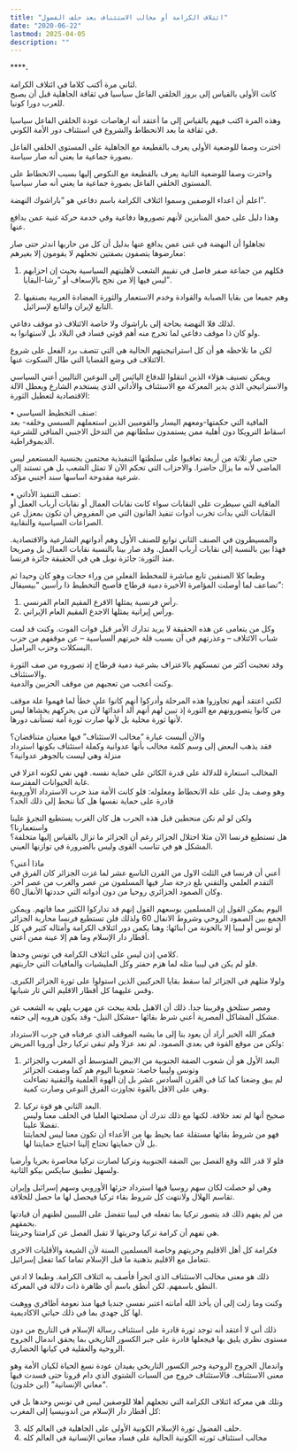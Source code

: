 ```yaml
---
title: "ائتلاف الكرامة أو مخالب الاستئناف بعد حلف الفضول"
date: "2020-06-22"
lastmod: 2025-04-05
description: ""
---
```

****،

لثاني مرة أكتب كلاما في ائتلاف الكرامة.   
كانت الأولى بالقياس إلى بروز الخلقي الفاعل سياسيا في ثقافة الجاهلية قبل أن يصبح للعرب دورا كونيا.

وهذه المرة اكتب فيهم بالقياس إلى ما أعتقد أنه ارهاصات عودة الخلقي الفاعل سياسيا في ثقافة ما بعد الانحطاط والشروع في استئناف دور الأمة الكوني.

اخترت وصفا للوضعية الأولى يعرف بالقطيعة مع الجاهلية على المستوى الخلقي الفاعل بصورة جماعية ما يعني أنه صار سياسة.

واخترت وصفا للوضعية الثانية يعرف بالقطيعة مع النكوص إليها بسبب الانحطاط على المستوى الخلقي الفاعل بصورة جماعية ما يعني أنه صار سياسيا.

اعلم أن اعداء الوصفين وسموا ائتلاف الكرامة باسم دفاعي هو “باراشوك النهضة”.

وهذا دليل على حمق المنابزين لأنهم تصوروها دفاعية وفي خدمة حركة غنية عمن يدافع عنها.

تجاهلوا أن النهضة في غنى عمن يدافع عنها بدليل أن كل من حاربها اندثر حتى صار معارضوها يتصفون بصفتين تجعلهم لا يقومون إلا بغيرهم:

1. فكلهم من جماعة صفر فاصل في تقييم الشعب لأهليتهم السياسية بحيث إن احزابهم ليس فيها إلا من نجح بالإسعاف أو “رشا-البقايا”.

2. وهم جميعا من بقايا الصبابة والقوادة وخدم الاستعمار والثورة المضادة العربية بصنفيها التابع لإيران والتابع لإسرائيل.

لذلك فلا النهضة بحاجة إلى باراشوك ولا خاصة الائتلاف ذو موقف دفاعي.   
ولو كان ذا موقف دفاعي لما تحرج منه أهم قوتي فساد في البلاد بل لاستهانوا به.

لكن ما نلاحظه هو أن كل استراتيجيتهم الحالية هي التي تتصف برد الفعل على شروع الائتلاف في وضع القضايا التي طال السكوت عنها.

ويمكن تصنيف هؤلاء الذين انتقلوا للدفاع اليائس إلى النوعين التاليين أعني السياسي والاستراتيجي الذي يدير المعركة مع الاستئناف والأداتي الذي يستخدم الشارع ويعطل الآلة الاقتصادية لتعطيل الثورة:

• صنف التخطيط السياسي:   
المافية التي حكمتها-ومعهم اليسار والقوميين الذين استعملهم السبسي وخلفه- بعد اسقاط الترويكا دون أهلية ممن يستمدون سلطانهم من التدخل الاجنبي المنافي للشرعية الديموقراطية.

حتى صار ثلاثة من أربعة تعاقبوا على سلطتها التنفيذية محتمين بجنسية المستعمر ليس الماضي لأنه ما يزال حاضرا. والاحزاب التي تحكم الآن لا تمثل الشعب بل هي تستند إلى شرعية مقدوحة اساسها سند أجنبي مؤكد.

• صنف التنفيذ الأداتي:   
المافية التي سيطرت على النقابات سواء كانت نقابات العمال أو نقابات أرباب العمل أو النقابات التي بدأت تخرب أدوات تنفيذ القانون التي من المفروض أن تكون بمعزل عن الصراعات السياسية والنقابية.

والمسيطرون في الصنف الثاني توابع للصنف الأول وهم أدواتهم الشارعية والاقتصادية. فهذا بين بالنسبة إلى نقابات أرباب العمل. وقد صار بينا بالنسبة نقابات العمال بل وصريحا منذ الثورة: جائزة نوبل هي في الحقيقة جائزة فرنسا.

وطبعا كلا الصنفين تابع مباشرة للمخطط الفعلي من وراء حجات وهو كان وحيدا ثم تضاعف لما أوصلت المؤامرة الأخيرة دمية قرطاج فأصبح التخطيط ذا رأسين “بيسيفال”:

1. رأس فرنسية يمثلها الاقرع المقيم العام الفرنسي.  
2. ورأس إيرانية يمثلها الاجدع المقيم العام الإيراني.

وكل من يتعامى عن هذه الحقيقة لا يريد تدارك الأمر قبل فوات الفوت. وكنت قد لمت شباب الائتلاف – وعذرتهم في آن بسبب قلة خبرتهم السياسية – عن موقفهم من حزب البسكلات وحزب البراميل.

وقد تعجبت أكثر من تمسكهم بالاعتراف بشرعية دمية قرطاج إذ تصوروه من صف الثورة والاستئناف.  
وكنت أعجب من تعجبهم من موقف الحزبين والدمية.

لكني اعتقد أنهم تجاوزوا هذه المرحلة وأدركوا أنهم كانوا على خطأ لما فهموا علة موقف من كانوا يتصورونهم مع الثورة إذ تبين لهم أنهم ألد أعدائها لأن من يحركهم يخشاها ليس لأنها ثورة محلية بل لأنها صارت ثورة أمة تستأنف دورها.

والآن أليست عبارة “مخالب الاستئناف” فيها معنيان متناقضان؟   
فقد يذهب البعض إلى وسم كلمة مخالب بأنها عدوانية وكملة استئناف بكونها استرداد منزلة وهي ليست بالجوهر عدوانية؟

المخالب استعارة للدلالة على قدرة الكائن على حماية نفسه. فهي نفي لكونه اعزلا في غابة الحيوانات المفترسة.   
وهو وصف يدل على علة الانحطاط ومعلوله: فلو كانت الأمة منذ حرب الاسترداد الأوروبية قادرة على حماية نفسها هل كنا ننحط إلى ذلك الحد؟

ولكن لو لم نكن منحطين قبل هذه الحرب هل كان الغرب يستطيع التجرؤ علينا واستعمارنا؟   
هل تستطيع فرنسا الآن مثلا احتلال الجزائر رغم أن الجزائر ما تزال بالقياس إليها متخلفة؟   
المشكل هو في تناسب القوى وليس بالضرورة في توازنها العيني.

ماذا أعني؟   
أعني أن فرنسا في الثلث الاول من القرن التاسع عشر لما غزت الجزائر كان الفرق في التقدم العلمي والتقني بلغ درجة صار فيها المسلمون من عصر والغرب من عصر آخر. وكان الصمود الجزائري روحيا من دون أدواته التي حددتها الأنفال 60.

اليوم يمكن القول إن المسلمين بوسعهم القول إنهم قد تداركوا الكثير مما فاتهم. ويمكن الجمع بين الصمود الروحي وشروط الانفال 60 ولذلك فلن تستطيع فرنسا محاربة الجزائر أو تونس أو ليبيا إلا بالخونة من أبنائها: وهنا يكمن دور ائتلاف الكرامة وأمثاله كثير في كل أقطار دار الإسلام وما هم إلا عينة ممن أعني.

كلامي إذن ليس على ائتلاف الكرامة في تونس وحدها.  
فلو لم يكن في ليبيا مثله لما هزم حفتر وكل المليشيات والمافيات التي حاربتهم.

ولولا مثلهم في الجزائر لما سقط بقايا الحركيين الذين استولوا على ثورة الجزائر الكبرى. وقس عليهما كل أقطار الاقليم التي ثار شبابها.

ومصر ستلحق وقريبتا جدا. ذلك أن الاهبل بلحة يبحث عن مهرب يلهي به الشعب عن مشكل المشاكل المصرية أعني شرط بقائها -مشكل النيل- وقد يكون هروبه إلى حتفه.

فمكر الله الخير أراد أن يعود بنا إلى ما يشبه الموقف الذي عرفناه في حرب الاسترداد ولكن من موقع القوة في بعدي الصمود. لم نعد عزلا ولم تبقى تركيا رجل أوروبا المريض:

1. البعد الأول هو أن شعوب الضفة الجنوبية من الابيض المتوسط أي المغرب والجزائر وتونس وليبيا خاصة: شعوبنا اليوم هم كما وصفت الجزائر  
لم يبق وضعنا كما كنا في القرن السادس عشر بل إن الهوة العلمية والتقنية تضاءلت وهي على الاقل بالقوة تجاوزت الفرق النوعي وصارت كمية.

2. البعد الثاني هو قوة تركيا.   
صحيح أنها لم تعد خلافة. لكنها مع ذلك تدرك أن مصلحتها العليا في الحلف معنا وليس تفضلا علينا.  
فهو من شروط بقائها مستقلة عما يحيط بها من الأعداء أن تكون معنا ليس لحمايتنا بل لأن حمايتها تحتاج إلينا احتياج حمايتنا لها.

فلو لا قدر الله وقع الفصل بين الضفة الجنوبية وتركيا لصارت تركيا محاصرة بحريا وأرضيا ولسهل تطبيق سايكس بيكو الثانية.

وهي لو حصلت لكان سهم روسيا فيها استرداد جزئها الأوروبي وسهم إسرائيل وإيران تقاسم الهلال ولانتهت كل شروط بقاء تركيا فيحصل لها ما حصل للخلافة.

من لم يفهم ذلك قد يتصور تركيا بما تفعله في ليبيا تتفضل على الليبيين لظنهم أن قيادتها بحمقهم.   
هي تفهم أن كرامة تركيا وحريتها لا تقبل الفصل عن كرامتنا وحريتنا.

فكرامة كل أهل الاقليم وحريتهم وخاصة المسلمين السنة لأن الشيعة والأقليات الاخرى تتعامل مع الاقليم بذهنية ما قبل الإسلام تماما كما تفعل إسرائيل.

ذلك هو معنى مخالب الاستئناف الذي اتجرأ فأصف به ائتلاف الكرامة. وطبعا لا ادعي النطق باسمهم. لكن أنطق باسم أي ظاهرة ذات دلالة في المعركة.

وكنت وما زلت إلى أن يأخذ الله أمانته اعتبر نفسي جنديا فيها منذ نعومة أظافري ووهبت لها كل جهدي بما في ذلك حياتي الاكاديمية.

ذلك أني لا أعتقد أنه توجد ثورة قادرة على استئناف رسالة الإسلام في التاريخ من دون مستوى نظري يليق بها فيجعلها قادرة على جبر الكسور التاريخي بما يحقق اندمال الجروح الروحية والعقلية في كيانها الحضاري.

واندمال الجروح الروحية وجبر الكسور التاريخي يفيدان عودة نسغ الحياة لكيان الأمة وهو معنى الاستئناف. فالاستئناف خروج من السبات الشتوي الذي دام قرونا حتى فسدت فيها “معاني الإنسانية” (ابن خلدون).

وتلك هي معركة ائتلاف الكرامة التي تجعلهم أهلا للوصفين ليس في تونس وحدها بل في كل أقطار دار الإسلام من اندونيسيا إلى المغرب:

3. حلف الفضول ثورة الإسلام الكونية الأولى على الجاهلية في العالم كله.  
4. مخالب استئناف ثورته الكونية الحالية على فساد معاني الإنسانية في العالم كله

###
